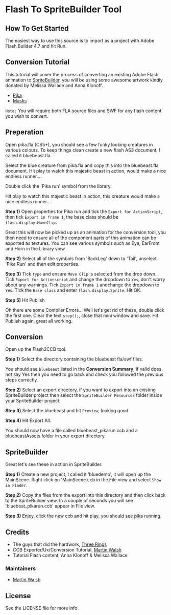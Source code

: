 Flash To SpriteBuilder Tool
===================

## How To Get Started

The easiest way to use this source is to import as a project with Adobe Flash Builder 4.7 and hit Run.

## Conversion Tutorial

This tutorial will cover the process of converting an existing Adobe Flash animation to [SpriteBuilder](http://www.spritebuilder.com/), you will be using some awesome artwork kindly donated by Melissa Wallace and Anna Klonoff. 

 - [Pika](https://github.com/jacklehamster/herosmasks/raw/master/Vincent/Flash/pika.fla)
 - [Masks](https://github.com/jacklehamster/herosmasks/raw/master/Vincent/Flash/masks.fla)

`Note:` You will require both FLA source files and SWF for any flash content you wish to convert.

## Preperation

Open pika.fla (CS5+), you should see a few funky looking creatures in various colours.  To keep things clean create a new flash AS3 document, I called it bluebeast.fla.

Select the blue creature from pika.fla and copy this into the bluebeast.fla document. Hit play to watch this majestic beast in action, would make a nice endless runner....

Double click the 'Pika run' symbol from the library.

Hit play to watch this majestic beast in action, this creature would make a nice endless runner....

**Step 1)** Open properties for Pika run and tick the `Export for ActionScript`, then tick `Export in frame 1`, the base class should be `flash.display.MoveClip`.

Great this will now be picked up as an animation for the conversion tool, you then need to ensure all of the component parts of this animation can be exported as textures.  You can see various symbols such as Eye, EarFront and Horn in the Library view.

**Step 2)** Select all of the symbols from 'BackLeg' down to 'Tail', unselect 'Pika Run' and then edit properties.

**Step 3)** Tick `type` and ensure `Move Clip` is selected from the drop down.  Tick `Export for Actionscript` and change the dropdown to `Yes`, don't worry about any warnings. Tick `Export in frame 1` andchange the dropdown to `Yes`.  Tick the `Base class` and enter `flash.display.Sprite`. Hit OK.

**Step 5)** Hit Publish

Oh there are some Compiler Errors... Well let's get rid of these, double click the first one. Clear the text `stop();`, close that mini window and save. Hit Publish again, great all working.

## Conversion

Open up the Flash2CCB tool.

**Step 1)** Select the directory containing the bluebeast fla/swf files.

You should see `bluebeast` listed in the **Conversion Summary**, if valid does not say Yes then you need to go back and check you followed the previous steps correctly.

**Step 2)** Select an export directory, if you want to export into an existing SpriteBuilder project then select the `SpriteBuilder Resources` folder inside your SpriteBuilder project.

**Step 3)** Select the bluebeast and hit `Preview`, looking good.

**Step 4)** Hit Export All.

You should now have a file called bluebeast_pikarun.ccb and a bluebeastAssets folder in your export directory.

## SpriteBuilder

Great let's see these in action in SpriteBuilder.

**Step 1)** Create a new project, I called it 'bluedemo', it will open up the MainScene.  Right click on 'MainScene.ccb in the File view and select `Show in Finder`.

**Step 2)** Copy the files from the export into this directory and then click back to the SpriteBuilder view. In a couple of seconds you will see 'bluebeat_pikarun.ccb' appear in File view.

**Step 3)** Enjoy, click the new ccb and hit play, you should see pika running.

## Credits

- The guys that did the hardwork, [Three Rings](https://github.com/threerings)
- CCB Exporter/Ux/Conversion Tutorial, [Martin Walsh](http://github.com/cocojoe)
- Tutorial Flash content, Anna Klonoff & Melissa Wallace

### Maintainers

- [Martin Walsh](http://github.com/cocojoe)

## License

See the LICENSE file for more info.
